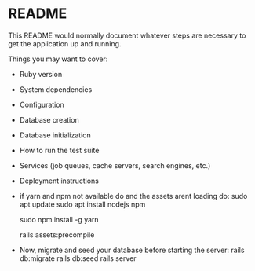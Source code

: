 # README

This README would normally document whatever steps are necessary to get the
application up and running.

Things you may want to cover:

* Ruby version

* System dependencies

* Configuration

* Database creation

* Database initialization

* How to run the test suite

* Services (job queues, cache servers, search engines, etc.)

* Deployment instructions

* if yarn and npm not available do and the assets arent loading do:
    sudo apt update
    sudo apt install nodejs npm 

    sudo npm install -g yarn

    rails assets:precompile

* Now, migrate and seed your database before starting the server:
    rails db:migrate
    rails db:seed
    rails server